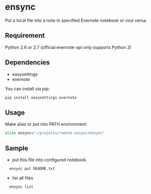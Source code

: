 # ensync
Put a local file into a note in specified Evernote notebook or vice versa.

## Requirement

Python 2.6 or 2.7 (official evernote-api only supports Python 2)


## Dependencies

* easysettings
* evernote

You can install via pip:

```bash
pip install easysettings evernote
```

## Usage

Make alias or put into PATH environment:

```bash
alias ensync="~/projects/remote.ensync/ensync"
```

## Sample

* put this file into configured notebook.

```bash
  ensync put README.txt
```

* list all files

```bash
  ensync list
```


